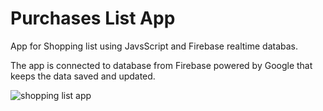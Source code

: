 ﻿# Purchases List App
App for Shopping list using JavsScript and Firebase realtime databas.

The app is connected to database from Firebase powered by Google that keeps the data saved and updated.


![shopping list app](https://github.com/ammarmoha37/purchases-list/assets/101853260/ddf3f7ab-4f6b-4a1d-a348-8a7de8bbc3eb)
